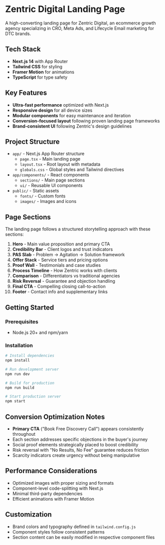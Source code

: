 # Zentric Digital Landing Page

A high-converting landing page for Zentric Digital, an ecommerce growth agency specializing in CRO, Meta Ads, and Lifecycle Email marketing for DTC brands.

## Tech Stack

- **Next.js 14** with App Router
- **Tailwind CSS** for styling
- **Framer Motion** for animations
- **TypeScript** for type safety

## Key Features

- **Ultra-fast performance** optimized with Next.js
- **Responsive design** for all device sizes
- **Modular components** for easy maintenance and iteration
- **Conversion-focused layout** following proven landing page frameworks
- **Brand-consistent UI** following Zentric's design guidelines

## Project Structure

- `app/` - Next.js App Router structure
  - `page.tsx` - Main landing page
  - `layout.tsx` - Root layout with metadata
  - `globals.css` - Global styles and Tailwind directives
- `app/components/` - React components
  - `sections/` - Main page sections
  - `ui/` - Reusable UI components
- `public/` - Static assets
  - `fonts/` - Custom fonts
  - `images/` - Images and icons

## Page Sections

The landing page follows a structured storytelling approach with these sections:

1. **Hero** - Main value proposition and primary CTA
2. **Credibility Bar** - Client logos and trust indicators
3. **PAS Slab** - Problem → Agitation → Solution framework
4. **Offer Stack** - Service tiers and pricing options
5. **Proof Wall** - Testimonials and case studies
6. **Process Timeline** - How Zentric works with clients
7. **Comparison** - Differentiators vs traditional agencies
8. **Risk Reversal** - Guarantee and objection handling
9. **Final CTA** - Compelling closing call-to-action
10. **Footer** - Contact info and supplementary links

## Getting Started

### Prerequisites

- Node.js 20+ and npm/yarn

### Installation

```bash
# Install dependencies
npm install

# Run development server
npm run dev

# Build for production
npm run build

# Start production server
npm start
```

## Conversion Optimization Notes

- **Primary CTA** ("Book Free Discovery Call") appears consistently throughout
- Each section addresses specific objections in the buyer's journey
- Social proof elements strategically placed to boost credibility
- Risk reversal with "No Results, No Fee" guarantee reduces friction
- Scarcity indicators create urgency without being manipulative

## Performance Considerations

- Optimized images with proper sizing and formats
- Component-level code-splitting with Next.js
- Minimal third-party dependencies
- Efficient animations with Framer Motion

## Customization

- Brand colors and typography defined in `tailwind.config.js`
- Component styles follow consistent patterns
- Section content can be easily modified in respective component files 